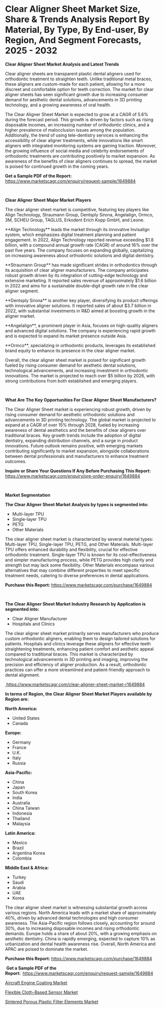 <p><h1>Clear Aligner Sheet Market Size, Share & Trends Analysis Report By Material, By Type, By End-user, By Region, And Segment Forecasts, 2025 - 2032</h1></p><p><strong>Clear Aligner Sheet Market Analysis and Latest Trends</strong></p>
<p><p>Clear aligner sheets are transparent plastic dental aligners used for orthodontic treatment to straighten teeth. Unlike traditional metal braces, these aligners are custom-made for each patient, allowing for a more discreet and comfortable option for teeth correction. The market for clear aligner sheets has seen significant growth due to increasing consumer demand for aesthetic dental solutions, advancements in 3D printing technology, and a growing awareness of oral health. </p><p>The Clear Aligner Sheet Market is expected to grow at a CAGR of 5.6% during the forecast period. This growth is driven by factors such as rising disposable incomes, an increasing number of orthodontic clinics, and a higher prevalence of malocclusion issues among the population. Additionally, the trend of using tele-dentistry services is enhancing the accessibility of clear aligner treatments, while innovations like smart aligners with integrated monitoring systems are gaining traction. Moreover, the growing influence of social media and celebrity endorsements of orthodontic treatments are contributing positively to market expansion. As awareness of the benefits of clear aligners continues to spread, the market is poised for continued growth in the coming years.</p></p>
<p><strong>Get a Sample PDF of the Report:&nbsp;</strong> <a href="https://www.marketscagr.com/enquiry/request-sample/1649884?utm_campaign=1848&utm_medium=2&utm_source=Github&utm_content=ia&utm_term=23032025&utm_id=clear-aligner-sheet">https://www.marketscagr.com/enquiry/request-sample/1649884</a></p>
<p>&nbsp;</p>
<p><strong>Clear Aligner Sheet Major Market Players</strong></p>
<p><p>The clear aligner sheet market is competitive, featuring key players like Align Technology, Straumann Group, Dentsply Sirona, Angelalign, Ormco, 3M, SCHEU Group, TAGLUS, Erkodent Erich Kopp GmbH, and Leone. </p><p>**Align Technology** leads the market through its innovative Invisalign system, which emphasizes digital treatment planning and patient engagement. In 2022, Align Technology reported revenue exceeding $1.8 billion, with a compound annual growth rate (CAGR) of around 16% over the past five years. The company focuses on expanding globally, capitalizing on increasing awareness about orthodontic solutions and digital dentistry.</p><p>**Straumann Group** has made significant strides in orthodontics through its acquisition of clear aligner manufacturers. The company anticipates robust growth driven by its integration of cutting-edge technology and extensive marketing. It reported sales revenue of approximately $1.6 billion in 2022 and aims for a sustainable double-digit growth rate in the clear aligner segment.</p><p>**Dentsply Sirona** is another key player, diversifying its product offerings with innovative aligner solutions. It reported sales of about $3.7 billion in 2022, with substantial investments in R&D aimed at boosting growth in the aligner market.</p><p>**Angelalign**, a prominent player in Asia, focuses on high-quality aligners and advanced digital solutions. The company is experiencing rapid growth and is expected to expand its market presence outside Asia. </p><p>**Ormco**, specializing in orthodontic products, leverages its established brand equity to enhance its presence in the clear aligner market. </p><p>Overall, the clear aligner sheet market is poised for significant growth fueled by rising consumer demand for aesthetic dental solutions, technological advancements, and increasing investment in orthodontic innovations. The market is projected to reach over $5 billion by 2026, with strong contributions from both established and emerging players.</p></p>
<p>&nbsp;</p>
<p><strong>What Are The Key Opportunities For Clear Aligner Sheet Manufacturers?</strong></p>
<p><p>The Clear Aligner Sheet market is experiencing robust growth, driven by rising consumer demand for aesthetic orthodontic solutions and advancements in 3D printing technology. The global market is projected to expand at a CAGR of over 15% through 2028, fueled by increasing awareness of dental aesthetics and the benefits of clear aligners over traditional braces. Key growth trends include the adoption of digital dentistry, expanding distribution channels, and a surge in product innovations. Future outlook remains positive, with emerging markets contributing significantly to market expansion, alongside collaborations between dental professionals and manufacturers to enhance treatment outcomes.</p></p>
<p><strong>Inquire or Share Your Questions If Any Before Purchasing This Report:</strong> <a href="https://www.marketscagr.com/enquiry/pre-order-enquiry/1649884?utm_campaign=1848&utm_medium=2&utm_source=Github&utm_content=ia&utm_term=23032025&utm_id=clear-aligner-sheet">https://www.marketscagr.com/enquiry/pre-order-enquiry/1649884</a></p>
<p>&nbsp;</p>
<p><strong>Market Segmentation</strong></p>
<p><strong>The Clear Aligner Sheet Market Analysis by types is segmented into:</strong></p>
<p><ul><li>Multi-layer TPU</li><li>Single-layer TPU</li><li>PETG</li><li>Other Materials</li></ul></p>
<p><p>The clear aligner sheet market is characterized by several material types: Multi-layer TPU, Single-layer TPU, PETG, and Other Materials. Multi-layer TPU offers enhanced durability and flexibility, crucial for effective orthodontic treatment. Single-layer TPU is known for its cost-effectiveness and simpler manufacturing process, while PETG provides high clarity and strength but may lack some flexibility. Other Materials encompass various alternatives that may combine different properties to meet specific treatment needs, catering to diverse preferences in dental applications.</p></p>
<p><strong>Purchase this Report:&nbsp;</strong><a href="https://www.marketscagr.com/purchase/1649884?utm_campaign=1848&utm_medium=2&utm_source=Github&utm_content=ia&utm_term=23032025&utm_id=clear-aligner-sheet">https://www.marketscagr.com/purchase/1649884</a></p>
<p>&nbsp;</p>
<p><strong>The Clear Aligner Sheet Market Industry Research by Application is segmented into:</strong></p>
<p><ul><li>Clear Aligner Manufacturer</li><li>Hospitals and Clinics</li></ul></p>
<p><p>The clear aligner sheet market primarily serves manufacturers who produce custom orthodontic aligners, enabling them to design tailored solutions for patients. Hospitals and clinics leverage these aligners for effective teeth straightening treatments, enhancing patient comfort and aesthetic appeal compared to traditional braces. This market is characterized by technological advancements in 3D printing and imaging, improving the precision and efficiency of aligner production. As a result, orthodontic practices can offer a more streamlined and patient-friendly approach to dental alignment.</p></p>
<p><a href="https://www.marketscagr.com/clear-aligner-sheet-market-r1649884?utm_campaign=1848&utm_medium=2&utm_source=Github&utm_content=ia&utm_term=23032025&utm_id=clear-aligner-sheet">&nbsp;https://www.marketscagr.com/clear-aligner-sheet-market-r1649884</a></p>
<p><strong>In terms of Region, the Clear Aligner Sheet Market Players available by Region are:</strong></p>
<p>
    <p> <strong> North America: </strong>
        <ul>
            <li>United States</li>
            <li>Canada</li>
        </ul>
        </p> 
    <p> <strong> Europe: </strong>
        <ul>
            <li>Germany</li>
            <li>France</li>
            <li>U.K.</li>
            <li>Italy</li>
            <li>Russia</li>
        </ul>
        </p> 
    <p> <strong> Asia-Pacific: </strong>
        <ul>
            <li>China</li>
            <li>Japan</li>
            <li>South Korea</li>
            <li>India</li>
            <li>Australia</li>
            <li>China Taiwan</li>
            <li>Indonesia</li>
            <li>Thailand</li>
            <li>Malaysia</li>
        </ul>
        </p> 
    <p> <strong> Latin America: </strong>
        <ul>
            <li>Mexico</li>
            <li>Brazil</li>
            <li>Argentina Korea</li>
            <li>Colombia</li>
        </ul>
        </p> 
    <p> <strong> Middle East & Africa: </strong>
        <ul>
            <li>Turkey</li>
            <li>Saudi</li>
            <li>Arabia</li>
            <li>UAE</li>
            <li>Korea</li>
        </ul>
    </p>
    </p>
<p><p>The clear aligner sheet market is witnessing substantial growth across various regions. North America leads with a market share of approximately 40%, driven by advanced dental technologies and high consumer awareness. The Asia-Pacific region follows closely, accounting for around 30%, due to increasing disposable incomes and rising orthodontic demands. Europe holds a share of about 20%, with a growing emphasis on aesthetic dentistry. China is rapidly emerging, expected to capture 10% as urbanization and dental health awareness rise. Overall, North America and APAC are poised to dominate the market.</p></p>
<p><strong>Purchase this Report: </strong><a href="https://www.marketscagr.com/purchase/1649884?utm_campaign=1848&utm_medium=2&utm_source=Github&utm_content=ia&utm_term=23032025&utm_id=clear-aligner-sheet">https://www.marketscagr.com/purchase/1649884</a></p>
<p>&nbsp;<strong>Get a Sample PDF of the Report:&nbsp;&nbsp;</strong><a href="https://www.marketscagr.com/enquiry/request-sample/1649884?utm_campaign=1848&utm_medium=2&utm_source=Github&utm_content=ia&utm_term=23032025&utm_id=clear-aligner-sheet">https://www.marketscagr.com/enquiry/request-sample/1649884</a></p>
<p><strong></strong></p>
<p><p><a href="https://github.com/aloyoarmahvr/Market-Research-Report-List-1/blob/main/aircraft-engine-coating-market.md?utm_campaign=1848&utm_medium=2&utm_source=Github&utm_content=ia&utm_term=23032025&utm_id=clear-aligner-sheet">Aircraft Engine Coating Market</a></p><p><a href="https://github.com/WillieWoodard/Market-Research-Report-List-7/blob/main/flexible-cloth-based-sensor-market.md?utm_campaign=1848&utm_medium=2&utm_source=Github&utm_content=ia&utm_term=23032025&utm_id=clear-aligner-sheet">Flexible Cloth-Based Sensor Market</a></p><p><a href="https://github.com/marloy8/Market-Research-Report-List-7/blob/main/sintered-porous-plastic-filter-elements-market.md?utm_campaign=1848&utm_medium=2&utm_source=Github&utm_content=ia&utm_term=23032025&utm_id=clear-aligner-sheet">Sintered Porous Plastic Filter Elements Market</a></p></p>